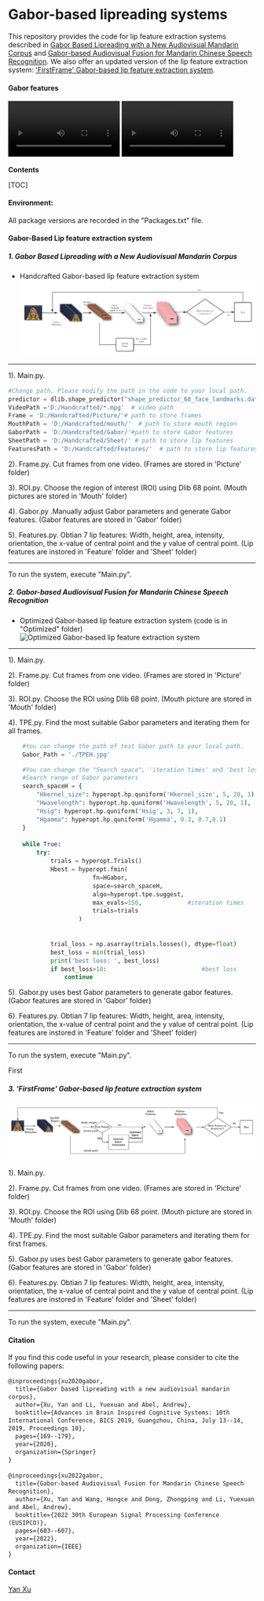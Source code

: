 # Gabor-based lipreading systems
This repository provides the code for lip feature extraction systems described in [Gabor Based Lipreading with a New Audiovisual Mandarin Corpus](https://link.springer.com/chapter/10.1007/978-3-030-39431-8_16) and [Gabor-based Audiovisual Fusion for Mandarin Chinese Speech Recognition](chrome-extension://efaidnbmnnnibpcajpcglclefindmkaj/https://eurasip.org/Proceedings/Eusipco/Eusipco2022/pdfs/0000603.pdf). We also offer an updated version of the lip feature extraction system:  ['FirstFrame' Gabor-based lip feature extraction system](#First).

#### Gabor features
<div>
  <video src="https://github.com/YX536/Gabor-based-lip-feature-extraction-system/blob/main/bbae1a.mpg" width="45%" controls></video>
  <video src="https://github.com/YX536/Gabor-based-lip-feature-extraction-system/blob/main/Area.mp4" width="45%" controls></video>
</div>

**Contents**

[TOC]

#### Environment:
All package versions are recorded in the "Packages.txt" file.

#### Gabor-Based Lip feature extraction system
##### 1. Gabor Based Lipreading with a New Audiovisual Mandarin Corpus
- Handcrafted Gabor-based lip feature extraction system
![Handcrafted Gabor-based lip feature extraction system](https://github.com/YX536/Gabor-based-lip-feature-extraction-system/blob/main/Handcrafted.png)
------------
1). Main.py. 
```python linenums=12
#Change path. Please modify the path in the code to your local path.
predictor = dlib.shape_predictor("shape_predictor_68_face_landmarks.dat") # path of "shape_predictor_68_face_landmarks.dat"
VideoPath ='D:/Handcrafted/*.mpg'  # video path 
Frame = 'D:/Handcrafted/Picture/'# path to store frames
MouthPath = 'D:/Handcrafted/mouth/'  # path to store mouth region
GaborPath = 'D:/Handcrafted/Gabor/'#path to store Gabor features
SheetPath = 'D:/Handcrafted/Sheet/' # path to store lip features
FeaturesPath = 'D:/Handcrafted/Features/'  # path to store lip features
```
2). Frame.py. Cut frames from one video. (Frames are stored in 'Picture' folder)

3). ROI.py. Choose the region of interest (ROI) using Dlib 68 point. (Mouth pictures are stored in 'Mouth' folder)

4). Gabor.py .Manually adjust Gabor parameters and generate Gabor features. (Gabor features are stored in 'Gabor' folder)

5). Features.py.  Obtian 7 lip features: Width, height, area, intensity, orientation, the x-value of central point and the y value of central point. (Lip features are instored in 'Feature' folder and 'Sheet' folder)

------------
To run the system, execute "Main.py".

##### 2. Gabor-based Audiovisual Fusion for Mandarin Chinese Speech Recognition

- Optimized Gabor-based lip feature extraction system (code is in "Optimized" folder)
![Optimized Gabor-based lip feature extraction system](https://github.com/YX536/Gabor-based-lip-feature-extraction-system/blob/main/Optimized.png)
------------
1). Main.py. 

2). Frame.py. Cut frames from one video. (Frames are stored in 'Picture' folder)

3). ROI.py. Choose the ROI using Dlib 68 point. (Mouth picture are stored in 'Mouth' folder)

4). TPE.py. Find the most suitable Gabor parameters and iterating them for all frames. 
```python
    #You can change the path of test Gabor path to your local path.
    Gabor_Path = './TPEH.jpg'
```

```python
    #You can change the "Search space", 'iteration times' and 'best loss' according to your requirement.
    #Search range of Gabor parameters
    search_spaceH = {
        "Hkernel_size": hyperopt.hp.quniform('Hkernel_size', 5, 20, 1),
        "Hwavelength": hyperopt.hp.quniform('Hwavelength', 5, 20, 1),
        "Hsig": hyperopt.hp.quniform('Hsig', 3, 7, 1),
        "Hgamma": hyperopt.hp.quniform('Hgamma', 0.3, 0.7,0.1)
    }

    while True:
        try:
            trials = hyperopt.Trials()
            Hbest = hyperopt.fmin(
                        fn=HGabor,
                        space=search_spaceH,
                        algo=hyperopt.tpe.suggest,
                        max_evals=150,             #iteration times
                        trials=trials
                    )


            trial_loss = np.asarray(trials.losses(), dtype=float)
            best_loss = min(trial_loss)
            print('best loss: ', best_loss) 
            if best_loss>10:                           #best loss
                continue
```
5). Gabor.py uses best Gabor parameters to generate gabor features. (Gabor features are stored in 'Gabor' folder)

6). Features.py.  Obtian 7 lip features: Width, height, area, intensity, orientation, the x-value of central point and the y value of central point. (Lip features are instored in 'Feature' folder and 'Sheet' folder)

------------
To run the system, execute "Main.py".

First
##### 3. 'FirstFrame' Gabor-based lip feature extraction system 
!['FirstFrame' Gabor-based lip feature extraction system](https://github.com/YX536/Gabor-based-lip-feature-extraction-system/blob/main/FirstFrame.png)

1). Main.py. 

2). Frame.py. Cut frames from one video. (Frames are stored in 'Picture' folder)

3). ROI.py. Choose the ROI using Dlib 68 point. (Mouth picture are stored in 'Mouth' folder)

4). TPE.py. Find the most suitable Gabor parameters and iterating them for first frames. 

5). Gabor.py uses best Gabor parameters to generate gabor features. (Gabor features are stored in 'Gabor' folder)

6). Features.py.  Obtian 7 lip features: Width, height, area, intensity, orientation, the x-value of central point and the y value of central point. (Lip features are instored in 'Feature' folder and 'Sheet' folder)

------------
To run the system, execute "Main.py".

#### Citation
If you find this code useful in your research, please consider to cite the following papers:
```
@inproceedings{xu2020gabor,
  title={Gabor based lipreading with a new audiovisual mandarin corpus},
  author={Xu, Yan and Li, Yuexuan and Abel, Andrew},
  booktitle={Advances in Brain Inspired Cognitive Systems: 10th International Conference, BICS 2019, Guangzhou, China, July 13--14, 2019, Proceedings 10},
  pages={169--179},
  year={2020},
  organization={Springer}
}

@inproceedings{xu2022gabor,
  title={Gabor-based Audiovisual Fusion for Mandarin Chinese Speech Recognition},
  author={Xu, Yan and Wang, Hongce and Dong, Zhongping and Li, Yuexuan and Abel, Andrew},
  booktitle={2022 30th European Signal Processing Conference (EUSIPCO)},
  pages={603--607},
  year={2022},
  organization={IEEE}
}
```
#### Contact
[Yan Xu](yan.xu[at]xjtlu.edu.cn)

